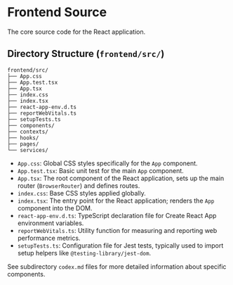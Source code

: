 # Frontend Source

The core source code for the React application.

## Directory Structure (`frontend/src/`)

```
frontend/src/
├── App.css
├── App.test.tsx
├── App.tsx
├── index.css
├── index.tsx
├── react-app-env.d.ts
├── reportWebVitals.ts
├── setupTests.ts
├── components/
├── contexts/
├── hooks/
├── pages/
└── services/
```

*   `App.css`: Global CSS styles specifically for the `App` component.
*   `App.test.tsx`: Basic unit test for the main `App` component.
*   `App.tsx`: The root component of the React application, sets up the main router (`BrowserRouter`) and defines routes.
*   `index.css`: Base CSS styles applied globally.
*   `index.tsx`: The entry point for the React application; renders the `App` component into the DOM.
*   `react-app-env.d.ts`: TypeScript declaration file for Create React App environment variables.
*   `reportWebVitals.ts`: Utility function for measuring and reporting web performance metrics.
*   `setupTests.ts`: Configuration file for Jest tests, typically used to import setup helpers like `@testing-library/jest-dom`.

See subdirectory `codex.md` files for more detailed information about specific components.
